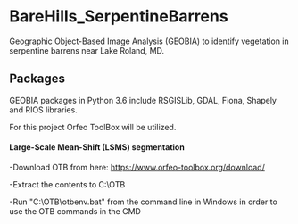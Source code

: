 # BareHills_SerpentineBarrens
Geographic Object-Based Image Analysis (GEOBIA) to identify vegetation in serpentine barrens near Lake Roland, MD.

## Packages
GEOBIA packages in Python 3.6 include RSGISLib, GDAL, Fiona, Shapely and RIOS libraries.

For this project Orfeo ToolBox will be utilized.

#### Large-Scale Mean-Shift (LSMS) segmentation

-Download OTB from here: https://www.orfeo-toolbox.org/download/

-Extract the contents to C:\OTB

-Run "C:\OTB\otbenv.bat" from the command line in Windows in order to use the OTB commands in the CMD
